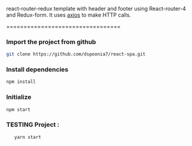 
react-router-redux template with header and footer using React-router-4 and Redux-form.
It uses [axios](https://github.com/axios/axios) to make HTTP calls.

=================================


### Import the project from github

  ```sh
  git clone https://github.com/dspoonia7/react-spa.git
  ```

### Install dependencies

  ```sh
  npm install
  ```


### Initialize

  ```js
  npm start
  ```

### TESTING Project :

  ```sh
     yarn start
  ```
